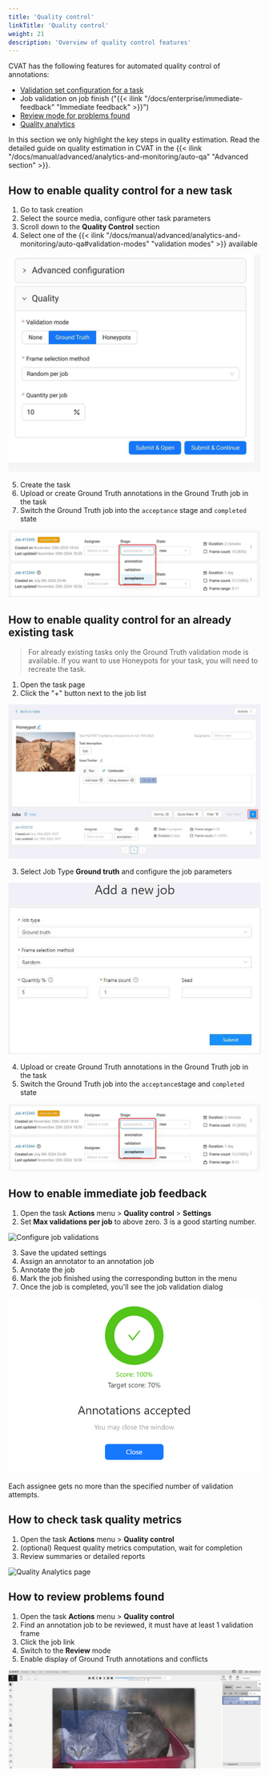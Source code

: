```yaml
---
title: 'Quality control'
linkTitle: 'Quality control'
weight: 21
description: 'Overview of quality control features'
---
```


CVAT has the following features for automated quality control of annotations:
- [Validation set configuration for a task](#how-to-enable-quality-control-for-a-new-task)
- Job validation on job finish ("{{< ilink "/docs/enterprise/immediate-feedback" "Immediate feedback" >}}")
- [Review mode for problems found](#how-to-review-problems-found)
- [Quality analytics](#how-to-check-task-quality-metrics)

In this section we only highlight the key steps in quality estimation.
Read the detailed guide on quality estimation in CVAT in the
{{< ilink "/docs/manual/advanced/analytics-and-monitoring/auto-qa" "Advanced section" >}}.

## How to enable quality control for a new task

1. Go to task creation
2. Select the source media, configure other task parameters
3. Scroll down to the **Quality Control** section
4. Select one of the
{{< ilink "/docs/manual/advanced/analytics-and-monitoring/auto-qa#validation-modes" "validation modes" >}} available

  ![Create task with validation mode](/images/honeypot09.jpg)

5. Create the task
6. Upload or create Ground Truth annotations in the Ground Truth job in the task
7. Switch the Ground Truth job into the `acceptance` stage and `completed` state

  ![Set job status](/images/honeypot10.jpg)

## How to enable quality control for an already existing task

> For already existing tasks only the Ground Truth validation mode is available. If you want
> to use Honeypots for your task, you will need to recreate the task.

1. Open the task page
2. Click the "+" button next to the job list

  ![Create job](/images/honeypot01.jpg)

3. Select Job Type **Ground truth** and configure the job parameters

  ![Configure job parameters](/images/honeypot02.jpg)

4. Upload or create Ground Truth annotations in the Ground Truth job in the task
5. Switch the Ground Truth job into the `acceptance`stage and `completed` state

  ![Set job status](/images/honeypot10.jpg)

## How to enable immediate job feedback

1. Open the task **Actions** menu > **Quality control** > **Settings**
2. Set **Max validations per job** to above zero. 3 is a good starting number.

  ![Configure job validations](/images/immediate-feedback-settings-validations.jpg)

3. Save the updated settings
4. Assign an annotator to an annotation job
5. Annotate the job
6. Mark the job finished using the corresponding button in the menu
7. Once the job is completed, you'll see the job validation dialog

  ![Job validation successful](/images/immediate-feedback-accept.png)

Each assignee gets no more than the specified number of validation attempts.

## How to check task quality metrics

1. Open the task **Actions** menu > **Quality control**
2. (optional) Request quality metrics computation, wait for completion
3. Review summaries or detailed reports

  ![Quality Analytics page](/images/honeypot05.jpg)

## How to review problems found

1. Open the task **Actions** menu > **Quality control**
2. Find an annotation job to be reviewed, it must have at least 1 validation frame
3. Click the job link
4. Switch to the **Review** mode
5. Enable display of Ground Truth annotations and conflicts

  ![GT conflict](/images/honeypot06.gif)
